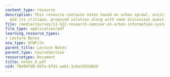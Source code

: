 ```yaml
---
content_type: resource
description: This resource contains notes based on urban sprawl, existing study strategy,
  and its critique, proposed solution along with some discussion questions.
file: /media/courses/11-522-research-seminar-on-urban-information-systems-fall-2005/f0e947d0d57a6fd1aa611c8a1592d82d_notes_5.pdf
file_type: application/pdf
learning_resource_types:
- Lecture Notes
ocw_type: OCWFile
parent_title: Lecture Notes
parent_type: CourseSection
resourcetype: Document
title: notes_5.pdf
uid: f0e947d0-d57a-6fd1-aa61-1c8a1592d82d
---
```

